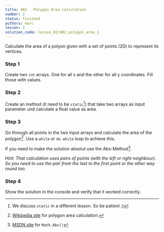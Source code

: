```yaml
---
title: A02 - Polygon Area calculation
number: 2
status: finished
authors: marc
lesson: 2
solution_code: lesson_02/A02_polygon_area_1
---
```


Calculate the area of a polyon given with a set of points (2D) to represent its vertices.

### Step 1

Create two `int` arrays. One for all x and the other for all y coordinates. Fill those with values.

### Step 2

Create an method (it need to be `static`[^static]) that take two arrays as input parameter und calculate a float value as area.

[^static]:
    We discuss `static` in a different lesson. So be patient ;)

### Step 3

Go through all points in the two input arrays and calculate the area of the polygon[^polygon_area]. Use a `while` or `do while` loop to achieve this.

[^polygon_area]:
    [Wikipedia site](https://de.wikipedia.org/wiki/Polygon#Fl.C3.A4che) for polygon area calculation.
    
If you need to make the solution absolut use the Abs-Method[^abs].

[^abs]:
    [MSDN site](https://msdn.microsoft.com/de-de/library/system.math.abs%28v=vs.110%29.aspx) for `Math.Abs()`
    
*Hint: That calculation uses pairs of points (with the left or right neighbour). So you need to use the pair from the last to the first point or the other way round too.*

### Step 4

Show the solution in the console and verify that it worked correctly.